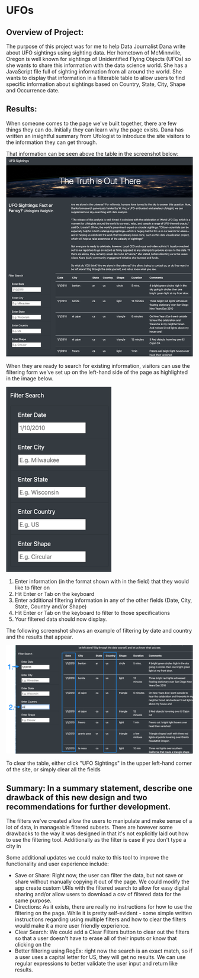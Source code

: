 # UFOs

## Overview of Project: 

The purpose of this project was for me to help Data Journalist Dana write about UFO sightings using sighting data. Her hometown of McMinnville, Oregon is well known for sightings of Unidentified Flying Objects (UFOs) so she wants to share this information with the data science world. She has a JavaScript file full of sighting information from all around the world. She wants to display that information in a filterable table to allow users to find specific information about sightings based on Country, State, City, Shape and Occurrence date. 

## Results:

When someone comes to the page we've built together, there are few things they can do. Initially they can learn why the page exists. 
Dana has written an insightful summary from Ufologist to introduce the site visitors to the information they can get through. 

That information can be seen above the table in the screenshot below: 
![Website Screenshot](https://github.com/jmmadson/UFOs/blob/main/static/images/web_screenshot.png?raw=true)

When they are ready to search for existing information, visitors can use the filtering form we've set up on the left-hand side of the page as highlighted in the image below.

![Filter Options](https://github.com/jmmadson/UFOs/blob/main/static/images/Filters.png?raw=true)
<ol>
<li>Enter information (in the format shown with in the field) that they would like to filter on</li>
<li>Hit Enter or Tab on the keyboard</li>
<li>Enter additional filtering information in any of the other fields (Date, City, State, Country and/or Shape)</li>
<li>Hit Enter or Tab on the keyboard to filter to those specifications</li>
<li>Your filtered data should now display.</li>
</ol>

The following screenshot shows an example of filtering by date and country and the results that appear. 

![Filter by Date and Country](https://github.com/jmmadson/UFOs/blob/main/static/images/Filtered%20Results.png?raw=true)

To clear the table, either click "UFO Sightings" in the upper left-hand corner of the site, or simply clear all the fields

## Summary: In a summary statement, describe one drawback of this new design and two recommendations for further development.

The filters we've created allow the users to manipulate and make sense of a lot of data, in manageable filtered subsets. There are however some drawbacks to the way it was designed in that it's not explicitly laid out how to use the filtering tool. Additionally as the filter is case if you don't type a city in 

Some additional updates we could make to this tool to improve the functionality and user experience include: 
<ul>
<li>Save or Share: Right now, the user can filter the data, but not save or share without manually copying it out of the page. We could modify the app create custom URls with the filtered search to allow for easy digital sharing and/or allow users to download a csv of filtered data for the same purpose.</li>
<li>Directions: As it exists, there are really no instructions for how to use the filtering on the page. While it is pretty self-evident - some simple written instructions regarding using multiple filters and how to clear the filters would make it a more user friendly experience.</li>
<li>Clear Search: We could add a Clear Filters button to clear out the filters so that a user doesn't have to erase all of their inputs or know that clicking on the </li>
<li>Better filtering using RegEx: right now the search is an exact match, so if a user uses a capital letter for US, they will get no results. We can use regular expressions to better validate the user input and return like results.</li>
</ul>
